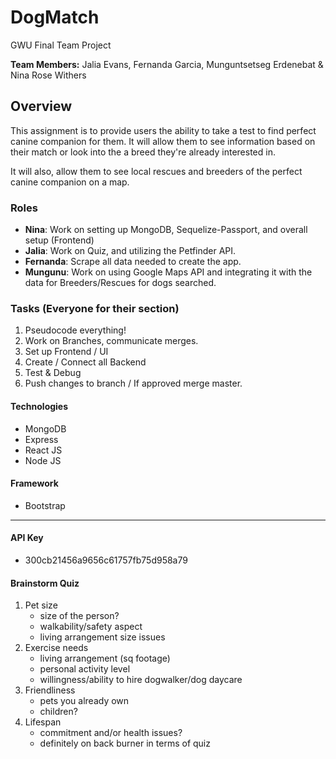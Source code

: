 # DogMatch
GWU Final Team Project

**Team Members:** Jalia Evans, Fernanda Garcia, Munguntsetseg Erdenebat & Nina Rose Withers

## Overview

This assignment is to provide users the ability to take a test to find perfect canine companion for them. It will allow them to see information based on their match or look into the a breed they're already interested in. 

It will also, allow them to see local rescues and breeders of the perfect canine companion on a map. 

### Roles

- **Nina**: Work on setting up MongoDB, Sequelize-Passport, and overall setup (Frontend)
- **Jalia**: Work on Quiz, and utilizing the Petfinder API.
- **Fernanda**: Scrape all data needed to create the app.
- **Mungunu**: Work on using Google Maps API and integrating it with the data for Breeders/Rescues for dogs searched.

### Tasks (Everyone for their section)
1. Pseudocode everything!
1. Work on Branches, communicate merges.
1. Set up Frontend / UI
1. Create / Connect all Backend
1. Test & Debug
1. Push changes to branch / If approved merge master.


#### Technologies 

- MongoDB
- Express
- React JS
- Node JS

#### Framework
- Bootstrap

---

#### API Key
- 300cb21456a9656c61757fb75d958a79

#### Brainstorm Quiz
1. Pet size
    - size of the person?
    - walkability/safety aspect
    - living arrangement size issues
2. Exercise needs
    - living arrangement (sq footage)
    - personal activity level
    - willingness/ability to hire dogwalker/dog daycare
3. Friendliness
    - pets you already own
    - children?
4. Lifespan
    - commitment and/or health issues?
    - definitely on back burner in terms of quiz
